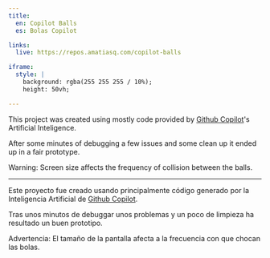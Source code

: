 ```yaml
---
title:
  en: Copilot Balls
  es: Bolas Copilot

links:
  live: https://repos.amatiasq.com/copilot-balls

iframe:
  style: |
    background: rgba(255 255 255 / 10%);
    height: 50vh;

---
```


This project was created using mostly code provided by [Github Copilot][1]'s Artificial Inteligence.

After some minutes of debugging a few issues and some clean up it ended up in a fair prototype.

Warning: Screen size affects the frequency of collision between the balls.

---

Este proyecto fue creado usando principalmente código generado por la Inteligencia Artificial de [Github Copilot][1].

Tras unos minutos de debuggar unos problemas y un poco de limpieza ha resultado un buen prototipo.

Advertencia: El tamaño de la pantalla afecta a la frecuencia con que chocan las bolas.

[1]: https://github.com/features/copilot